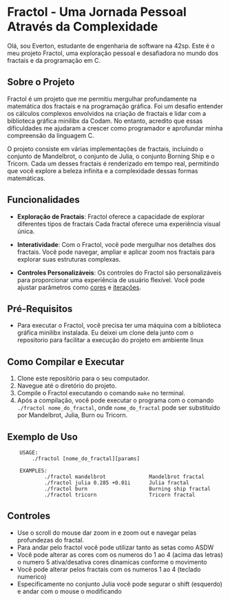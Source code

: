 # Fractol - Uma Jornada Pessoal Através da Complexidade

Olá, sou Everton, estudante de engenharia de software na 42sp. Este é o meu projeto Fractol, uma exploração pessoal e desafiadora no mundo dos fractais e da programação em C.

## Sobre o Projeto
Fractol é um projeto que me permitiu mergulhar profundamente na matemática dos fractais e na programação gráfica. Foi um desafio entender os cálculos complexos envolvidos na criação de fractais e lidar com a biblioteca gráfica minilibx da Codam. No entanto, acredito que essas dificuldades me ajudaram a crescer como programador e aprofundar minha compreensão da linguagem C.

O projeto consiste em várias implementações de fractais, incluindo o conjunto de Mandelbrot, o conjunto de Julia, o conjunto Borning Ship e o Tricorn. Cada um desses fractais é renderizado em tempo real, permitindo que você explore a beleza infinita e a complexidade dessas formas matemáticas.

## Funcionalidades

- **Exploração de Fractais**: Fractol oferece a capacidade de explorar diferentes tipos de fractais
Cada fractal oferece uma experiência visual única.

- **Interatividade**: Com o Fractol, você pode mergulhar nos detalhes dos fractais. Você pode navegar, ampliar e aplicar zoom nos fractais para explorar suas estruturas complexas.

- **Controles Personalizáveis**: Os controles do Fractol são personalizáveis para proporcionar uma experiência de usuário flexível. Você pode ajustar parâmetros como [cores](https://github.com/EvertonVaz/42sp/blob/main/fractol/src/bonus/color_bonus.c) e [iterações](https://github.com/EvertonVaz/42sp/blob/main/fractol/src/bonus/choose_fractal_bonus.c).

## Pré-Requisitos

- Para executar o Fractol, você precisa ter uma máquina com a biblioteca gráfica minilibx instalada. Eu deixei um clone dela junto com o repositorio para facilitar a execução do projeto em ambiente linux

## Como Compilar e Executar
1. Clone este repositório para o seu computador.
2. Navegue até o diretório do projeto.
3. Compile o Fractol executando o comando `make` no terminal.
4. Após a compilação, você pode executar o programa com o comando `./fractol nome_do_fractal`, onde `nome_do_fractal` pode ser substituído por Mandelbrot, Julia, Burn ou Tricorn.
## Exemplo de Uso
```
	USAGE:
        ./fractol [nome_do_fractal][params]

	EXAMPLES:
			./fractol mandelbrot              Mandelbrot fractal
			./fractol julia 0.285 +0.01i      Julia fractal
			./fractol burn                    Burning ship fractal
			./fractol tricorn                 Tricorn fractal
```

## Controles
- Use o scroll do mouse dar zoom in e zoom out e navegar pelas profundezas do fractal.
- Para andar pelo fractol você pode utilizar tanto as setas como ASDW
- Você pode alterar as cores com os numeros do 1 ao 4 (acima das letras)
	o numero 5 ativa/desativa cores dinamicas conforme o movimento
- Você pode alterar pelos fractais com os numeros 1 ao 4 (teclado numerico)
- Especificamente no conjunto Julia você pode segurar o shift (esquerdo) e andar com o mouse o modificando
